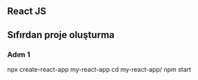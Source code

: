 ## React JS
## Sıfırdan proje oluşturma 

### Adım 1

npx create-react-app my-react-app
cd my-react-app/
npm start 

